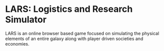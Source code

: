 **LARS**: Logistics and Research Simulator
====
LARS is an online browser based game focused on simulating the physical elements of an entire galaxy along with player driven societies and economies.